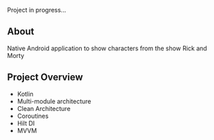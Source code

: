 Project in progress...

## About

Native Android application to show characters from the show Rick and Morty

## Project Overview

- Kotlin
- Multi-module architecture
- Clean Architecture
- Coroutines
- Hilt DI
- MVVM
